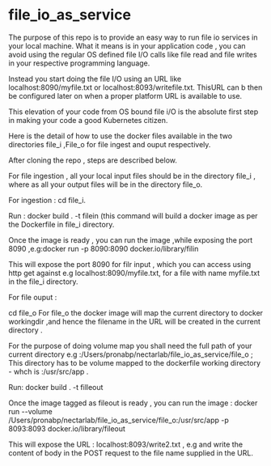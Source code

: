 # file_io_as_service

The purpose of this repo is to provide an easy way to run file io services in your local machine. What it means
is in your application code , you can avoid using the regular OS defined file I/O calls like file read and file writes in your 
respective programming language.


Instead you start doing the file I/O using an URL like localhost:8090/myfile.txt  or localhost:8093/writefile.txt. ThisURL can b then be configured  later on when a proper platform URL is available to use.


This elevation of your code from OS bound file i/O is the absolute first step in making your code a good Kubernetes citizen.

Here is the detail of how to use the docker files available in the two directories file_i ,File_o for file ingest and ouput respectively.

After cloning the repo , steps are described below.


 For  file  ingestion , all your local input files should be in the directory file_i , where as all your output files will be in the directory file_o.
 
 
For ingestion   : cd file_i.


Run : docker build . -t filein  (this command will build a docker image as per the Dockerfile in file_i directory.


Once  the image is ready , you can run the image ,while exposing the port 8090 ,e.g:docker run -p 8090:8090 docker.io/library/filin

This will expose the port 8090 for filr input , which you can access using http get against e.g  localhost:8090/myfile.txt, for a file with name myfile.txt in the file_i directory.

For file ouput :

cd file_o 
For file_o the docker image will  map  the current directory to  docker workingdir ,and hence the filename in the URL will be created in the current directory .


For the purpose of doing volume map you shall need the full path of your current directory 
e.g :/Users/pronabp/nectarlab/file_io_as_service/file_o ; This directory has to be volume mapped to the dockerfile working directory - whch is :/usr/src/app . 

Run:  docker build .  -t filleout

Once the image tagged as fileout is ready , you can run the image :
docker run --volume /Users/pronabp/nectarlab/file_io_as_service/file_o:/usr/src/app -p 8093:8093 docker.io/library/fileout


This will expose the URL :  localhost:8093/write2.txt , e.g and write the content of body in the POST request to the file name supplied in the URL. 


